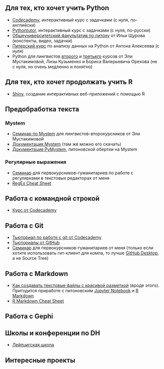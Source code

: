 ## Для тех, кто хочет учить Python
* [Codecademy](https://www.codecademy.com/learn/learn-python), интерактивный курс с задачками (с нуля, по-английски)
* [Pythontutor](http://pythontutor.ru/), интерактивный курс с задачками (с нуля, по-русски)
* [Общеуниверситетский факультатив по питону](http://math-info.hse.ru/2015-16/%D0%9F%D1%80%D0%BE%D0%B3%D1%80%D0%B0%D0%BC%D0%BC%D0%B8%D1%80%D0%BE%D0%B2%D0%B0%D0%BD%D0%B8%D0%B5_%D0%BD%D0%B0_%D1%8F%D0%B7%D1%8B%D0%BA%D0%B5_Python_%D0%B4%D0%BB%D1%8F_%D1%81%D0%B1%D0%BE%D1%80%D0%B0_%D0%B8_%D0%B0%D0%BD%D0%B0%D0%BB%D0%B8%D0%B7%D0%B0_%D0%B4%D0%B0%D0%BD%D0%BD%D1%8B%D1%85#.D0.9C.D0.B0.D1.82.D0.B5.D1.80.D0.B8.D0.B0.D0.BB.D1.8B) от Ильи Щурова (конспекты, видео, задачки)
* [Питерский курс](https://github.com/alexeyev/HSE-SPb-BigData-Python-Fall2016) по анализу данных на Python от Антона Алексеева (с нуля)
* Python для лингвистов [второго](https://github.com/elmiram/2016learnpython) и [третьего](https://github.com/elmiram/2017learnpython) курсов от Эли Мустакимовой, Лизы Кузьменко и Бориса Валерьевича Орехова (не с нуля, но очень медленно и понятно)

## Для тех, кто хочет продолжать учить R
* [Shiny](https://shiny.rstudio.com/tutorial/), создание интерактивных веб-приложений с помощью R

## Предобработка текста
### Mystem
* [Семинар по Mystem](https://github.com/ancatmara/learnpython2017/blob/master/%D0%A1%D0%B5%D0%BC%D0%B8%D0%BD%D0%B0%D1%80%D1%8B/3%20%D0%A1%D0%B5%D0%BC%D0%B8%D0%BD%D0%B0%D1%80%20-%20Mystem.md) для лингвистов-второкурсников от Эли Мустакимовой
* [Документация Mystem](https://tech.yandex.ru/mystem/) (там же можно его скачать)
* [Документация PyMystem](https://github.com/Digsolab/pymystem3), питоновской обертки на Mystem

### Регулярные выражения 
* [Семинар](https://ancatmara.gitbooks.io/digital-literacy/content/seminar-3.html) для первокурсников-гуманитариев по работе с регулярками в текстовых редакторах от меня
* [RegEx Cheat Sheet](http://www.cbs.dtu.dk/courses/27610/regular-expressions-cheat-sheet-v2.pdf)

## Работа с командной строкой
* [Курс от Codecademy](https://www.codecademy.com/learn/learn-the-command-line)

## Работа с Git
* [Тьюториал по работе с git от Codecademy](https://www.codecademy.com/learn/learn-git)
* [Тьюториалы от GitHub](https://guides.github.com/)
* [Семинар](https://ancatmara.gitbooks.io/digital-literacy/content/chapter1.html) для первокурсников-гуманитариев от меня (только если хотите использовать гит-клиент для компа, то лучше [GitHub Desktop](https://desktop.github.com/), а не Source Tree)

## Работа с Markdown 
* [Как создавать текстовые файлы с красивой разметкой](https://github.com/adam-p/markdown-here/wiki/Markdown-Cheatsheet#links) (вроде этого). Пригодится приработе с питоновским [Jupyter Notebook](https://jupyter-notebook-beginner-guide.readthedocs.io/en/latest/) и [R Markdown](http://rmarkdown.rstudio.com/)
* [R Markdown Cheat Sheet](https://www.rstudio.com/wp-content/uploads/2015/02/rmarkdown-cheatsheet.pdf)

## Работа с Gephi

## Школы и конференции по DH
* [Лейпцигская школа](http://www.culingtec.uni-leipzig.de/ESU_C_T/node/97)

## Интересные проекты
